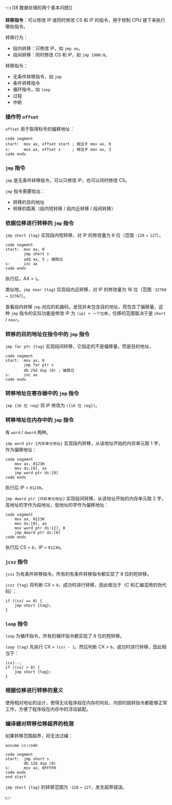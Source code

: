 👈 [[8 数据处理的两个基本问题]]

**转移指令**：可以修改 IP 或同时修改 CS 和 IP 的指令，用于控制 CPU 接下来执行哪些指令。

转移行为：

- 段内转移：只修改 IP，如 `jmp ax`。
- 段间转移：同时修改 CS 和 IP，如 `jmp 1000:0`。

转移指令：

- 无条件转移指令，如 `jmp`
- 条件转移指令
- 循环指令，如 `loop`
- 过程
- 中断

### 操作符 `offset`

`offset` 用于取得标号的偏移地址：

```asmatmel
code segment
start:  mov ax, offset start ; 相当于 mov ax, 0
s:      mov ax, offset s     ; 相当于 mov ax, 3
code ends
```

### `jmp` 指令

`jmp` 是无条件转移指令，可以只修改 IP，也可以同时修改 CS。

`jmp` 指令需要给出：

- 转移的目的地址
- 转移的距离（段内短转移 / 段内近转移 / 段间转移）

### 依据位移进行转移的 `jmp` 指令

`jmp short {tag}` 实现段内短转移，对 IP 的修改量为 $8$ 位（范围 `-128` ~ `127`）。

```asmatmel
code segment
start:  mov ax, 0
		jmp short s
		add ax, 5 ; 被跳过
s:      inc ax
code ends
```

执行后，AX = `1`。

类似地，`jmp near {tag}` 实现段内近转移，对 IP 的修改量为 $16$ 位（范围 `-32768` ~ `32767`）。

查看段内转移 `jmp` 对应的机器码，发现并未包含目的地址，而包含了偏移量，这种 `jmp` 指令的实际功能是修改 IP 为 `(ip) + 一个位移`，位移的范围取决于是 `short` / `near`。

### 转移的目的地址在指令中的 `jmp` 指令

`jmp far ptr {tag}` 实现段间转移，它指定的不是偏移量，而是目的地址。

```asmatmel
code segment
start:  mov ax, 0
		jmp far ptr s
		db 256 dup (0) ; 被跳过
s:      inc ax
code ends
```

### 转移地址在寄存器中的 `jmp` 指令

`jmp {16 位 reg}` 将 IP 修改为 `({16 位 reg})`。

### 转移地址在内存中的 `jmp` 指令

有 `word` / `dword` 两种。

`jmp word ptr {内存单元地址}` 实现段内转移，从该地址开始的内存单元取 1 字，作为偏移地址：

```asmatmel
code segment
	mov ax, 0123H
	mov ds:[0], ax
	jmp word ptr ds:[0]
code ends
```

执行后 IP = `0123H`。

`jmp dword ptr {内存单元地址}` 实现段间转移，从该地址开始的内存单元取 2 字，高地址的字作为段地址，低地址的字作为偏移地址：

```asmatmel
code segment
	mov ax, 0123H
	mov ds:[0], ax
	mov word ptr ds:[2], 0
	jmp dword ptr ds:[0]
code ends
```

执行后 CS = `0`，IP = `0123H`。

### `jcxz` 指令

`jcxz` 为有条件转移指令，所有的有条件转移指令都实现了 $8$ 位的短转移。

`jcxz {tag}` 将判断 CX = `0`，成功时进行转移，因此相当于（C 和汇编混用的伪代码）：

```text
if ((cx) == 0) {
	jmp short {tag};
}
```

### `loop` 指令

`loop` 为循环指令，所有的循环指令都实现了 $8$ 位的短转移。

`loop {tag}` 先执行 CX = `(cx) - 1`，然后判断 CX > `0`，成功时进行转移，因此相当于：

```text
(cx)--;
if ((cx) > 0) {
	jmp short {tag};
}
```

### 根据位移进行转移的意义

使用相对地址的设计，使得无论程序段在内存的何处，内部的跳转指令都能够正常工作，方便了程序段在内存中的浮动装配。

### 编译器对转移位移超界的检测

如果转移范围超界，将无法过编：

```asmatmel
assume cs:code

code segment
start:  jmp short s
		db 128 dup (0)
s:      mov ax, 0FFFFH
code ends
end start
```

`jmp short {tag}` 的转移范围为 `-128` ~ `127`，发生超界错误。

👉 